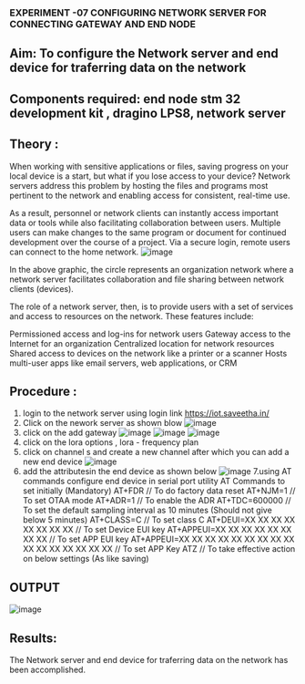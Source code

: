  ### EXPERIMENT -07 CONFIGURING NETWORK SERVER FOR CONNECTING GATEWAY AND END NODE 
 
## Aim: To  configure  the Network server and end device for traferring data on the network
## Components required: end node stm 32 development kit , dragino LPS8, network server 

## Theory :
When working with sensitive applications or files, saving progress on your local device is a start, but what if you lose access to your device? Network servers address this problem by hosting the files and programs most pertinent to the network and enabling access for consistent, real-time use. 

As a result, personnel or network clients can instantly access important data or tools while also facilitating collaboration between users. Multiple users can make changes to the same program or document for continued development over the course of a project. Via a secure login, remote users can connect to the home network.
![image](https://github.com/vasanthkumarch/EXPERIMENT-07-CONFIGURING-NETWORK-SERVER-FOR-CONNECTING-GATEWAY-AND-END-NODE-/assets/36288975/59db9b76-ddd5-4d6a-9075-8db233f5e479)


In the above graphic, the circle represents an organization network where a network server facilitates collaboration and file sharing between network clients (devices).

 The role of a network server, then, is to provide users with a set of services and access to resources on the network. These features include:

Permissioned access and log-ins for network users Gateway access to the Internet for an organization Centralized location for network resources  Shared access to devices on the network like a printer or a scanner Hosts multi-user apps like email servers, web applications, or CRM

## Procedure :

 1. login to the network server using login link  https://iot.saveetha.in/
 2. Click on the nework server as shown blow 
 ![image](https://github.com/SrinithiV/EXPERIMENT-07-CONFIGURING-NETWORK-SERVER-FOR-CONNECTING-GATEWAY-AND-END-NODE-/assets/118722030/21ce6dce-9773-4469-bcbc-c40a8ec70404)
 3. click on the add gateway 
![image](https://github.com/SrinithiV/EXPERIMENT-07-CONFIGURING-NETWORK-SERVER-FOR-CONNECTING-GATEWAY-AND-END-NODE-/assets/118722030/60968db5-a6ae-4de6-94e4-d35edc6f538d)
![image](https://github.com/SrinithiV/EXPERIMENT-07-CONFIGURING-NETWORK-SERVER-FOR-CONNECTING-GATEWAY-AND-END-NODE-/assets/118722030/1687d213-959b-4bf8-910c-a513563d4f59)
![image](https://github.com/SrinithiV/EXPERIMENT-07-CONFIGURING-NETWORK-SERVER-FOR-CONNECTING-GATEWAY-AND-END-NODE-/assets/118722030/53f7c514-b65b-4c01-9318-67c3e9707a1b)
4. click on the lora options , lora - frequency plan 
5. click on channel s and create a new channel after which you can add a new end device 
![image](https://github.com/SrinithiV/EXPERIMENT-07-CONFIGURING-NETWORK-SERVER-FOR-CONNECTING-GATEWAY-AND-END-NODE-/assets/118722030/ad876519-53f9-4aac-b259-9b38f9476d21)
6. add the attributesin the end device as  shown below 
![image](https://github.com/SrinithiV/EXPERIMENT-07-CONFIGURING-NETWORK-SERVER-FOR-CONNECTING-GATEWAY-AND-END-NODE-/assets/118722030/efad3fa6-6d4f-44eb-b1d3-2a4113aac6cb)
7.using AT commands configure end device in serial port utility
AT Commands to set initially (Mandatory)
 AT+FDR // To do factory data reset
 AT+NJM=1 // To set OTAA mode
 AT+ADR=1 // To enable the ADR
 AT+TDC=600000 // To set the default sampling interval as 10 minutes
(Should not give below 5 minutes)
 AT+CLASS=C // To set class C
 AT+DEUI=XX XX XX XX XX XX XX XX // To set Device EUI key
 AT+APPEUI=XX XX XX XX XX XX XX XX // To set APP EUI key
 AT+APPEUI=XX XX XX XX XX XX XX XX XX XX XX XX XX XX XX XX //
To set APP Key
 ATZ // To take effective action on below settings (As like saving)

## OUTPUT 
![image](https://github.com/SrinithiV/EXPERIMENT-07-CONFIGURING-NETWORK-SERVER-FOR-CONNECTING-GATEWAY-AND-END-NODE-/assets/118722030/f93b1171-671a-429a-953d-ec86082fc00a)
      
## Results: 
  The Network server and end device for traferring data on the network has been accomplished.

